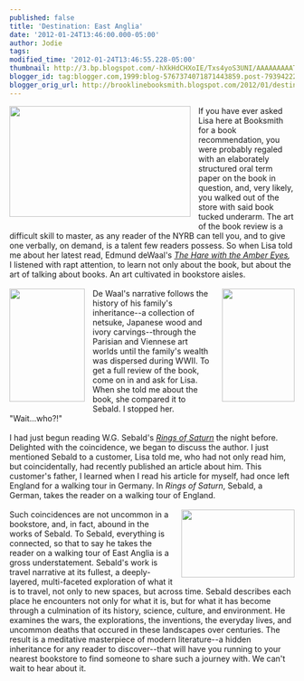 ```yaml
---
published: false
title: 'Destination: East Anglia'
date: '2012-01-24T13:46:00.000-05:00'
author: Jodie
tags: 
modified_time: '2012-01-24T13:46:55.228-05:00'
thumbnail: http://3.bp.blogspot.com/-hXkHdCHXoIE/Txs4yoS3UNI/AAAAAAAAATU/KHS0o1c8iv0/s72-c/ringnames_big.gif
blogger_id: tag:blogger.com,1999:blog-5767374071871443859.post-7939422223649612419
blogger_orig_url: http://brooklinebooksmith.blogspot.com/2012/01/destination-east-anglia.html
---
```


<div class="separator" style="border: currentColor; clear: both; text-align: center;"><a href="http://3.bp.blogspot.com/-hXkHdCHXoIE/Txs4yoS3UNI/AAAAAAAAATU/KHS0o1c8iv0/s1600/ringnames_big.gif" imageanchor="1" style="clear: left; cssfloat: left; float: left; margin-bottom: 1em; margin-right: 1em;"><img border="0" height="196" nfa="true" src="http://3.bp.blogspot.com/-hXkHdCHXoIE/Txs4yoS3UNI/AAAAAAAAATU/KHS0o1c8iv0/s320/ringnames_big.gif" width="320" /></a></div><div style="border: currentColor;">If you have ever asked Lisa here at Booksmith for a book recommendation, you were probably regaled with an elaborately structured oral term paper on the book in question, and, very likely, you walked out of the store with said book tucked underarm. The art of the book review is a difficult skill to master, as&nbsp;any reader of the NYRB can tell you, and to give one verbally, on demand, is a talent few readers possess. So when Lisa told me about her latest read, Edmund deWaal's <em><a href="http://www.brooklinebooksmith-shop.com/book/9780312569372">The Hare with the Amber Eyes</a>,</em> I listened with rapt attention, to learn not only about the book, but about the art of talking about books. An art cultivated in bookstore aisles.</div><div style="border: currentColor;"><br /></div><div style="border: currentColor;"><a href="http://3.bp.blogspot.com/-x_EVjGk3zUU/Txs46zelqQI/AAAAAAAAATk/dl7_9AV30Hk/s1600/rings.jpg" imageanchor="1" style="clear: right; cssfloat: right; float: right; margin-bottom: 1em; margin-left: 1em;"><img border="0" height="200" nfa="true" src="http://3.bp.blogspot.com/-x_EVjGk3zUU/Txs46zelqQI/AAAAAAAAATk/dl7_9AV30Hk/s200/rings.jpg" width="128" /></a><a href="http://4.bp.blogspot.com/-IMSloCGfmUw/Txs417bR2nI/AAAAAAAAATc/YwEQ_dkfx2s/s1600/9780312569372.jpg" imageanchor="1" style="clear: left; cssfloat: left; float: left; margin-bottom: 1em; margin-right: 1em;"><img border="0" height="200" nfa="true" src="http://4.bp.blogspot.com/-IMSloCGfmUw/Txs417bR2nI/AAAAAAAAATc/YwEQ_dkfx2s/s200/9780312569372.jpg" width="133" /></a>De Waal's narrative follows the history of his family's inheritance--a collection&nbsp;of netsuke, Japanese wood and ivory carvings--through the Parisian and Viennese art worlds&nbsp;until the family's wealth was dispersed&nbsp;during WWII. To get a full review of the book, come on in and ask for Lisa. When she told me about the book, she compared it to Sebald. I stopped her. "Wait...who?!" </div><div style="border: currentColor;"><br /></div><div style="border: currentColor;">I had just begun reading W.G. Sebald's <em><a href="http://www.brooklinebooksmith-shop.com/book/9780811214131">Rings of Saturn</a></em> the night before. Delighted with the coincidence, we began to discuss the author. I just mentioned Sebald to a customer, Lisa told me, who had not only read him, but coincidentally, had recently published an article about him. This customer's father, I learned when I read his article for myself, had once left England for a walking tour in Germany. In <em>Rings of Saturn</em>, Sebald, a German, takes the reader on a walking tour of England.</div><div style="border: currentColor;"><br /></div><div style="border: currentColor;"><a href="http://3.bp.blogspot.com/-05IHZfQ8fV4/Txs5jZiBt7I/AAAAAAAAATs/h_SWVecTCqM/s1600/hareambereyes.jpg" imageanchor="1" style="clear: right; cssfloat: right; float: right; margin-bottom: 1em; margin-left: 1em;"><img border="0" height="120" nfa="true" src="http://3.bp.blogspot.com/-05IHZfQ8fV4/Txs5jZiBt7I/AAAAAAAAATs/h_SWVecTCqM/s200/hareambereyes.jpg" width="200" /></a>Such coincidences are not uncommon in a bookstore, and, in fact, abound in the works of Sebald. To Sebald, everything is connected, so that to say he takes the reader on a walking tour of East Anglia is a gross understatement. Sebald's work is travel narrative at its fullest, a deeply-layered, multi-faceted exploration of what it is to travel, not only to new spaces, but across time. Sebald describes each place he encounters not only for what it is, but for what it has become through a culmination of its history, science, culture, and environment. He examines the wars, the explorations, the inventions, the everyday lives, and uncommon deaths that occured in these landscapes over centuries. The result is a meditative masterpiece of modern literature--a hidden inheritance for any reader to discover--that will have you running to your nearest bookstore to find someone to share such a journey with. We can't wait to hear about it.</div><div style="border: currentColor;"><br /></div>